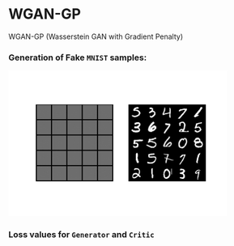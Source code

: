 # WGAN-GP
WGAN-GP (Wasserstein GAN with Gradient Penalty)  

### Generation of Fake `MNIST` samples:
![](templates/fakemnist.gif)

### Loss values for `Generator` and `Critic`

